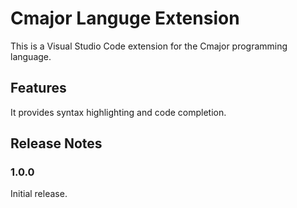 # Cmajor Languge Extension

This is a Visual Studio Code extension for the Cmajor programming language.

## Features

It provides syntax highlighting and code completion.

## Release Notes

### 1.0.0

Initial release.
